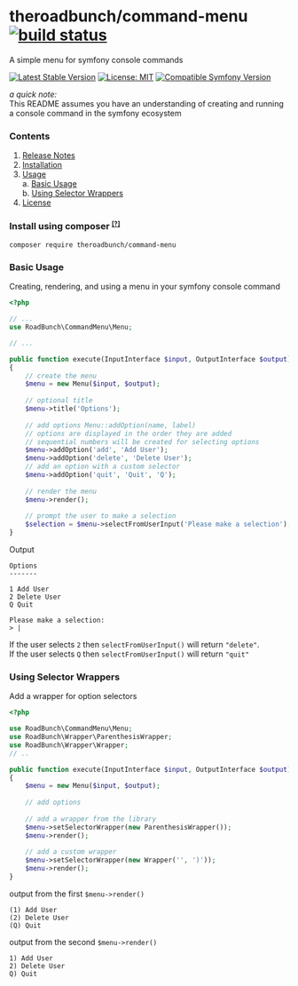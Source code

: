 
# theroadbunch/command-menu [![build status](https://scrutinizer-ci.com/g/The-Road-Bunch/command-menu/badges/build.png?b=master)](https://scrutinizer-ci.com/g/The-Road-Bunch/command-menu/)
A simple menu for symfony console commands  
  
[![Latest Stable Version](https://img.shields.io/packagist/v/theroadbunch/command-menu.svg)](https://packagist.org/packages/theroadbunch/command-menu)
[![License: MIT](https://img.shields.io/badge/License-MIT-yellow.svg)](https://opensource.org/licenses/MIT)
[![Compatible Symfony Version](https://img.shields.io/badge/symfony-v2.7-green.svg)](https://symfony.com)
  
_a quick note:_   
This README assumes you have an understanding of creating and running a console command in the symfony ecosystem

### Contents
1. [Release Notes](doc/release.md)
2. [Installation](#installation)
3. [Usage](#usage)  
    a. [Basic Usage](#basic-usage)    
    b. [Using Selector Wrappers](#selector-wrappers)  
4. [License](LICENSE)

### <a name="installation">Install using composer</a> <sup><small>[[?]](https://getcomposer.org)</a></small></sup>

`composer require theroadbunch/command-menu`

<a name="usage"></a>
### <a name="basic-usage">Basic Usage</a>
Creating, rendering, and using a menu in your symfony console command
```php
<?php

// ...
use RoadBunch\CommandMenu\Menu;

// ...

public function execute(InputInterface $input, OutputInterface $output)
{
    // create the menu
    $menu = new Menu($input, $output);
    
    // optional title
    $menu->title('Options');
    
    // add options Menu::addOption(name, label)
    // options are displayed in the order they are added
    // sequential numbers will be created for selecting options
    $menu->addOption('add', 'Add User');
    $menu->addOption('delete', 'Delete User');
    // add an option with a custom selector
    $menu->addOption('quit', 'Quit', 'Q');        
   
    // render the menu
    $menu->render();
    
    // prompt the user to make a selection
    $selection = $menu->selectFromUserInput('Please make a selection'); 
}   
```
Output
```
Options
-------

1 Add User
2 Delete User
Q Quit

Please make a selection:
> |
```
If the user selects `2` then `selectFromUserInput()` will return `"delete"`.  
If the user selects `Q` then `selectFromUserInput()` will return `"quit"`

### <a name="selector-wrappers">Using Selector Wrappers</a>

Add a wrapper for option selectors
```php
<?php

use RoadBunch\CommandMenu\Menu;
use RoadBunch\Wrapper\ParenthesisWrapper;
use RoadBunch\Wrapper\Wrapper;
// ..

public function execute(InputInterface $input, OutputInterface $output)
{
    $menu = new Menu($input, $output);
    
    // add options
    
    // add a wrapper from the library
    $menu->setSelectorWrapper(new ParenthesisWrapper());
    $menu->render();
    
    // add a custom wrapper
    $menu->setSelectorWrapper(new Wrapper('', ')'));
    $menu->render();
}
```
output from the first `$menu->render()`
```
(1) Add User
(2) Delete User
(Q) Quit
```

output from the second `$menu->render()`
```
1) Add User
2) Delete User
Q) Quit
```
